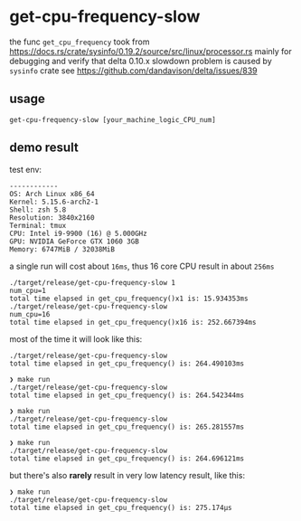 # get-cpu-frequency-slow

the func `get_cpu_frequency` took from https://docs.rs/crate/sysinfo/0.19.2/source/src/linux/processor.rs
mainly for debugging and verify that delta 0.10.x slowdown problem is caused by `sysinfo` crate
see https://github.com/dandavison/delta/issues/839

## usage

```shell
get-cpu-frequency-slow [your_machine_logic_CPU_num]
```

## demo result

test env:

```
------------
OS: Arch Linux x86_64
Kernel: 5.15.6-arch2-1
Shell: zsh 5.8
Resolution: 3840x2160
Terminal: tmux
CPU: Intel i9-9900 (16) @ 5.000GHz
GPU: NVIDIA GeForce GTX 1060 3GB
Memory: 6747MiB / 32038MiB
```

a single run will cost about `16ms`, thus 16 core CPU result in about `256ms`

```
./target/release/get-cpu-frequency-slow 1
num_cpu=1
total time elapsed in get_cpu_frequency()x1 is: 15.934353ms
./target/release/get-cpu-frequency-slow
num_cpu=16
total time elapsed in get_cpu_frequency()x16 is: 252.667394ms
```


most of the time it will look like this:

```shell
./target/release/get-cpu-frequency-slow
total time elapsed in get_cpu_frequency() is: 264.490103ms

❯ make run
./target/release/get-cpu-frequency-slow
total time elapsed in get_cpu_frequency() is: 264.542344ms

❯ make run
./target/release/get-cpu-frequency-slow
total time elapsed in get_cpu_frequency() is: 265.281557ms

❯ make run
./target/release/get-cpu-frequency-slow
total time elapsed in get_cpu_frequency() is: 264.696121ms
```

but there's also **rarely** result in very low latency result, like this:

```
❯ make run
./target/release/get-cpu-frequency-slow
total time elapsed in get_cpu_frequency() is: 275.174µs
```
